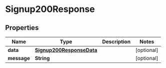 

# Signup200Response


## Properties

| Name | Type | Description | Notes |
|------------ | ------------- | ------------- | -------------|
|**data** | [**Signup200ResponseData**](Signup200ResponseData.md) |  |  [optional] |
|**message** | **String** |  |  [optional] |



